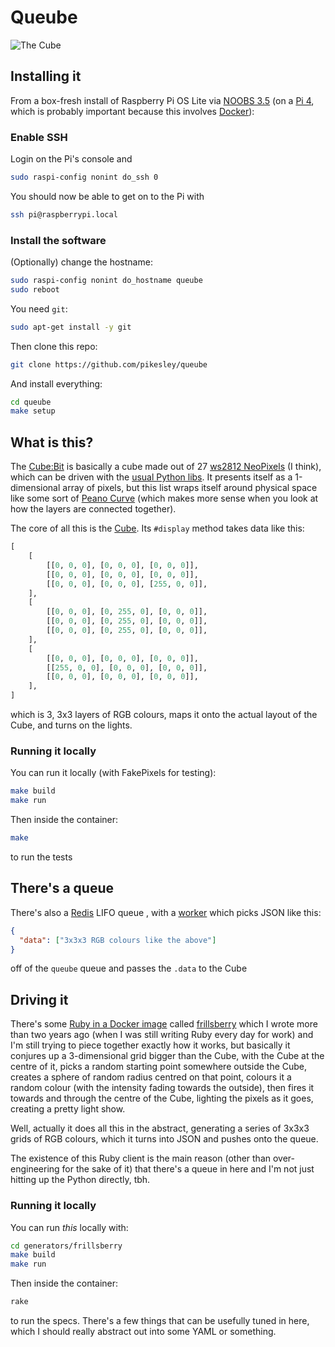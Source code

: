 # Queube

![The Cube](assets/cube.gif)

## Installing it

From a box-fresh install of Raspberry Pi OS Lite via [NOOBS 3.5](https://www.raspberrypi.org/documentation/installation/noobs.md) (on a [Pi 4](https://www.raspberrypi.org/products/raspberry-pi-4-model-b/), which is probably important because this involves [Docker](https://en.wikipedia.org/wiki/Docker_(software))):

### Enable SSH

Login on the Pi's console and

```bash
sudo raspi-config nonint do_ssh 0
```

You should now be able to get on to the Pi with

```bash
ssh pi@raspberrypi.local
```

### Install the software

(Optionally) change the hostname:

```bash
sudo raspi-config nonint do_hostname queube
sudo reboot
```

You need `git`:

```bash
sudo apt-get install -y git
```

Then clone this repo:

```bash
git clone https://github.com/pikesley/queube
```

And install everything:

```bash
cd queube
make setup
```

## What is this?

The [Cube:Bit](https://shop.4tronix.co.uk/products/cubebit?variant=12698900889715) is basically a cube made out of 27 [ws2812 NeoPixels](https://learn.adafruit.com/adafruit-neopixel-uberguide) (I think), which can be driven with the [usual Python libs](https://learn.adafruit.com/neopixels-on-raspberry-pi/python-usage). It presents itself as a 1-dimensional array of pixels, but this list wraps itself around physical space like some sort of [Peano Curve](https://en.wikipedia.org/wiki/Space-filling_curve) (which makes more sense when you look at how the layers are connected together).

The core of all this is the [Cube](cube.py). Its `#display` method takes data like this:

```python
[
    [
        [[0, 0, 0], [0, 0, 0], [0, 0, 0]],
        [[0, 0, 0], [0, 0, 0], [0, 0, 0]],
        [[0, 0, 0], [0, 0, 0], [255, 0, 0]],
    ],
    [
        [[0, 0, 0], [0, 255, 0], [0, 0, 0]],
        [[0, 0, 0], [0, 255, 0], [0, 0, 0]],
        [[0, 0, 0], [0, 255, 0], [0, 0, 0]],
    ],
    [
        [[0, 0, 0], [0, 0, 0], [0, 0, 0]],
        [[255, 0, 0], [0, 0, 0], [0, 0, 0]],
        [[0, 0, 0], [0, 0, 0], [0, 0, 0]],
    ],
]
```

which is 3, 3x3 layers of RGB colours, maps it onto the actual layout of the Cube, and turns on the lights.

### Running it locally

You can run it locally (with FakePixels for testing):

```bash
make build
make run
```

Then inside the container:

```bash
make
```

to run the tests

## There's a queue

There's also a [Redis](https://redis.io/) LIFO queue , with a [worker](worker.py) which picks JSON like this:

```json
{
  "data": ["3x3x3 RGB colours like the above"]
}
```

off of the `queube` queue and passes the `.data` to the Cube

## Driving it

There's some [Ruby in a Docker image](generators/frillsberry) called [frillsberry](https://www.thisworddoesnotexist.com/) which I wrote more than two years ago (when I was still writing Ruby every day for work) and I'm still trying to piece together exactly how it works, but basically it conjures up a 3-dimensional grid bigger than the Cube, with the Cube at the centre of it, picks a random starting point somewhere outside the Cube, creates a sphere of random radius centred on that point, colours it a random colour (with the intensity fading towards the outside), then fires it towards and through the centre of the Cube, lighting the pixels as it goes, creating a pretty light show.

Well, actually it does all this in the abstract, generating  a series of 3x3x3 grids of RGB colours, which it turns into JSON and pushes onto the queue.

The existence of this Ruby client is the main reason (other than over-engineering for the sake of it) that there's a queue in here and I'm not just hitting up the Python directly, tbh.

### Running it locally

You can run _this_ locally with:

```bash
cd generators/frillsberry
make build
make run
```

Then inside the container:

```bash
rake
```

to run the specs. There's a few things that can be usefully tuned in here, which I should really abstract out into some YAML or something.
